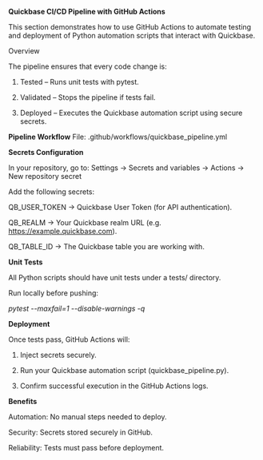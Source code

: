**Quickbase CI/CD Pipeline with GitHub Actions**

This section demonstrates how to use GitHub Actions to automate testing and deployment of Python automation scripts that interact with Quickbase.

Overview

The pipeline ensures that every code change is:

1. Tested – Runs unit tests with pytest.

2. Validated – Stops the pipeline if tests fail.

3. Deployed – Executes the Quickbase automation script using secure secrets.


**Pipeline Workflow**
File: .github/workflows/quickbase_pipeline.yml



**Secrets Configuration**

In your repository, go to:
Settings → Secrets and variables → Actions → New repository secret

Add the following secrets:

QB_USER_TOKEN → Quickbase User Token (for API authentication).

QB_REALM → Your Quickbase realm URL (e.g. https://example.quickbase.com).

QB_TABLE_ID → The Quickbase table you are working with.


**Unit Tests**

All Python scripts should have unit tests under a tests/ directory.

Run locally before pushing:

_pytest --maxfail=1 --disable-warnings -q_


**Deployment**

Once tests pass, GitHub Actions will:

1. Inject secrets securely.

2. Run your Quickbase automation script (quickbase_pipeline.py).

3. Confirm successful execution in the GitHub Actions logs.


**Benefits**

Automation: No manual steps needed to deploy.

Security: Secrets stored securely in GitHub.

Reliability: Tests must pass before deployment.
